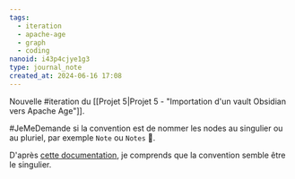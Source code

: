 ```yaml
---
tags:
  - iteration
  - apache-age
  - graph
  - coding
nanoid: i43p4cjye1g3
type: journal_note
created_at: 2024-06-16 17:08
---
```

Nouvelle #iteration du [[Projet 5|Projet 5 - "Importation d'un vault Obsidian vers Apache Age"]].

#JeMeDemande si la convention est de nommer les nodes au singulier ou au pluriel, par exemple `Note` ou `Notes` 🤔.

D'après [cette documentation](https://age.apache.org/age-manual/master/clauses/match.html), je comprends que la convention semble être le singulier.
